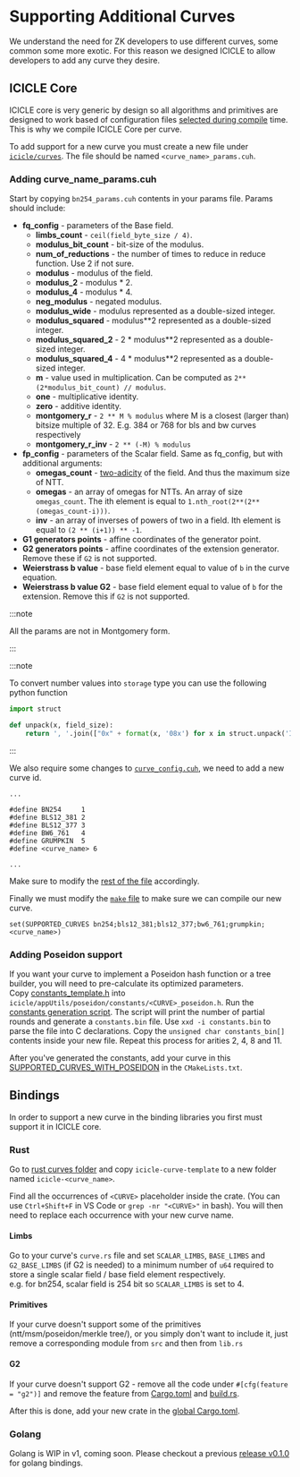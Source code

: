 # Supporting Additional Curves

We understand the need for ZK developers to use different curves, some common some more exotic. For this reason we designed ICICLE to allow developers to add any curve they desire.

## ICICLE Core

ICICLE core is very generic by design so all algorithms and primitives are designed to work based of configuration files [selected during compile](https://github.com/ingonyama-zk/icicle/blob/main/icicle/curves/curve_config.cuh) time. This is why we compile ICICLE Core per curve.

To add support for a new curve you must create a new file under [`icicle/curves`](https://github.com/ingonyama-zk/icicle/tree/main/icicle/curves). The file should be named `<curve_name>_params.cuh`.

### Adding curve_name_params.cuh

Start by copying `bn254_params.cuh` contents in your params file. Params should include:
 - **fq_config** - parameters of the Base field.
    - **limbs_count** - `ceil(field_byte_size / 4)`.
    - **modulus_bit_count** - bit-size of the modulus.
    - **num_of_reductions** - the number of times to reduce in reduce function. Use 2 if not sure.
    - **modulus** - modulus of the field.
    - **modulus_2** - modulus * 2.
    - **modulus_4** - modulus * 4. 
    - **neg_modulus** - negated modulus. 
    - **modulus_wide** - modulus represented as a double-sized integer.
    - **modulus_squared** - modulus**2 represented as a double-sized integer.
    - **modulus_squared_2** - 2 * modulus**2 represented as a double-sized integer.
    - **modulus_squared_4** - 4 * modulus**2 represented as a double-sized integer.
    - **m** - value used in multiplication. Can be computed as `2**(2*modulus_bit_count) // modulus`. 
    - **one** - multiplicative identity. 
    - **zero** - additive identity. 
    - **montgomery_r** - `2 ** M % modulus` where M is a closest (larger than) bitsize multiple of 32. E.g. 384 or 768 for bls and bw curves respectively
    - **montgomery_r_inv** - `2 ** (-M) % modulus`
 - **fp_config** - parameters of the Scalar field.
    Same as fq_config, but with additional arguments:
    - **omegas_count** - [two-adicity](https://cryptologie.net/article/559/whats-two-adicity/) of the field. And thus the maximum size of NTT.
    - **omegas** - an array of omegas for NTTs. An array of size `omegas_count`. The ith element is equal to `1.nth_root(2**(2**(omegas_count-i)))`.
    - **inv** - an array of inverses of powers of two in a field. Ith element is equal to `(2 ** (i+1)) ** -1`.
 - **G1 generators points** - affine coordinates of the generator point.
 - **G2 generators points** - affine coordinates of the extension generator. Remove these if `G2` is not supported.
 - **Weierstrass b value** - base field element equal to value of `b` in the curve equation.
 - **Weierstrass b value G2** - base field element equal to value of `b` for the extension. Remove this if `G2` is not supported.
 
 :::note

 All the params are not in Montgomery form.
 
 :::
 
 :::note

 To convert number values into `storage` type you can use the following python function

```python
import struct

def unpack(x, field_size):
    return ', '.join(["0x" + format(x, '08x') for x in struct.unpack('I' * (field_size) // 4, int(x).to_bytes(field_size, 'little'))])
```

:::

We also require some changes to [`curve_config.cuh`](https://github.com/ingonyama-zk/icicle/blob/main/icicle/curves/curve_config.cuh#L16-L29), we need to add a new curve id.

```
...

#define BN254     1
#define BLS12_381 2
#define BLS12_377 3
#define BW6_761   4
#define GRUMPKIN  5
#define <curve_name> 6

...
```

Make sure to modify the [rest of the file](https://github.com/ingonyama-zk/icicle/blob/4beda3a900eda961f39af3a496f8184c52bf3b41/icicle/curves/curve_config.cuh#L16-L29) accordingly.

Finally we must modify the [`make` file](https://github.com/ingonyama-zk/icicle/blob/main/icicle/CMakeLists.txt#L64) to make sure we can compile our new curve.

```
set(SUPPORTED_CURVES bn254;bls12_381;bls12_377;bw6_761;grumpkin;<curve_name>)
```

### Adding Poseidon support

If you want your curve to implement a Poseidon hash function or a tree builder, you will need to pre-calculate its optimized parameters.  
Copy [constants_template.h](https://github.com/ingonyama-zk/icicle/blob/main/icicle/appUtils/poseidon/constants/constants_template.h) into `icicle/appUtils/poseidon/constants/<CURVE>_poseidon.h`. Run the [constants generation script](https://dev.ingonyama.com/icicle/primitives/poseidon#constants). The script will print the number of partial rounds and generate a `constants.bin` file. Use `xxd -i constants.bin` to parse the file into C declarations. Copy the `unsigned char constants_bin[]` contents inside your new file. Repeat this process for arities 2, 4, 8 and 11.

After you've generated the constants, add your curve in this [SUPPORTED_CURVES_WITH_POSEIDON](https://github.com/ingonyama-zk/icicle/blob/main/icicle/CMakeLists.txt#L72) in the `CMakeLists.txt`.

## Bindings

In order to support a new curve in the binding libraries you first must support it in ICICLE core.

### Rust

Go to [rust curves folder](https://github.com/ingonyama-zk/icicle/tree/main/wrappers/rust/icicle-curves) and copy `icicle-curve-template` to a new folder named `icicle-<curve_name>`.

Find all the occurrences of `<CURVE>` placeholder inside the crate. (You can use `Ctrl+Shift+F` in VS Code or `grep -nr "<CURVE>"` in bash). You will then need to replace each occurrence with your new curve name.

#### Limbs

Go to your curve's `curve.rs` file and set `SCALAR_LIMBS`, `BASE_LIMBS` and `G2_BASE_LIMBS` (if G2 is needed) to a minimum number of `u64` required to store a single scalar field / base field element respectively.  
e.g. for bn254, scalar field is 254 bit so `SCALAR_LIMBS` is set to 4.

#### Primitives

If your curve doesn't support some of the primitives (ntt/msm/poseidon/merkle tree/), or you simply don't want to include it, just remove a corresponding module from `src` and then from `lib.rs`

#### G2

If your curve doesn't support G2 - remove all the code under `#[cfg(feature = "g2")]` and remove the feature from [Cargo.toml](https://github.com/ingonyama-zk/icicle/blob/main/wrappers/rust/icicle-curves/icicle-bn254/Cargo.toml#L29) and [build.rs](https://github.com/ingonyama-zk/icicle/blob/main/wrappers/rust/icicle-curves/icicle-bn254/build.rs#L15).

After this is done, add your new crate in the [global Cargo.toml](https://github.com/ingonyama-zk/icicle/tree/main/wrappers/rust/Cargo.toml).

### Golang

Golang is WIP in v1, coming soon. Please checkout a previous [release v0.1.0](https://github.com/ingonyama-zk/icicle/releases/tag/v0.1.0) for golang bindings.
